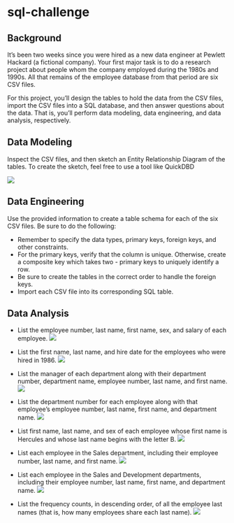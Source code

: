 # sql-challenge

## Background

It’s been two weeks since you were hired as a new data engineer at Pewlett Hackard (a fictional company). Your first major task is to do a research project about people whom the company employed during the 1980s and 1990s. All that remains of the employee database from that period are six CSV files.

For this project, you’ll design the tables to hold the data from the CSV files, import the CSV files into a SQL database, and then answer questions about the data. That is, you’ll perform data modeling, data engineering, and data analysis, respectively.

## Data Modeling

Inspect the CSV files, and then sketch an Entity Relationship Diagram of the tables. To create the sketch, feel free to use a tool like QuickDBD

![](EmployeeSQL/ERDEmployeeSQL.png)

## Data Engineering

Use the provided information to create a table schema for each of the six CSV files. Be sure to do the following:
- Remember to specify the data types, primary keys, foreign keys, and other constraints.
- For the primary keys, verify that the column is unique. Otherwise, create a composite key which takes two - primary keys to uniquely identify a row.
- Be sure to create the tables in the correct order to handle the foreign keys.
- Import each CSV file into its corresponding SQL table.

## Data Analysis

- List the employee number, last name, first name, sex, and salary of each employee.
![](EmployeeSQL/pics/1.png)

- List the first name, last name, and hire date for the employees who were hired in 1986.
![](EmployeeSQL/pics/2.png)

- List the manager of each department along with their department number, department name, employee number, last name, and first name.
![](EmployeeSQL/pics/3.png)

- List the department number for each employee along with that employee’s employee number, last name, first name, and department name.
![](EmployeeSQL/pics/4.png)

- List first name, last name, and sex of each employee whose first name is Hercules and whose last name begins with the letter B.
![](EmployeeSQL/pics/5.png)

- List each employee in the Sales department, including their employee number, last name, and first name.
![](EmployeeSQL/pics/6.png)

- List each employee in the Sales and Development departments, including their employee number, last name, first name, and department name.
![](EmployeeSQL/pics/7.png)

- List the frequency counts, in descending order, of all the employee last names (that is, how many employees share each last name).
![](EmployeeSQL/pics/8.png)